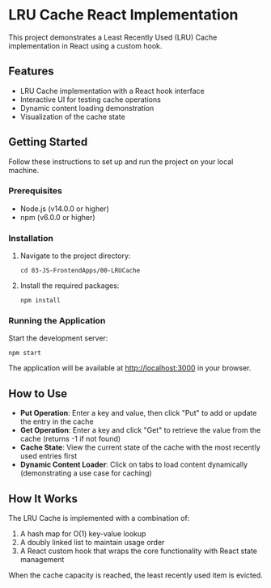 # LRU Cache React Implementation

This project demonstrates a Least Recently Used (LRU) Cache implementation in React using a custom hook.

## Features

- LRU Cache implementation with a React hook interface
- Interactive UI for testing cache operations
- Dynamic content loading demonstration
- Visualization of the cache state

## Getting Started

Follow these instructions to set up and run the project on your local machine.

### Prerequisites

- Node.js (v14.0.0 or higher)
- npm (v6.0.0 or higher)

### Installation

1. Navigate to the project directory:
   ```
   cd 03-JS-FrontendApps/00-LRUCache
   ```

2. Install the required packages:
   ```
   npm install
   ```

### Running the Application

Start the development server:
```
npm start
```

The application will be available at [http://localhost:3000](http://localhost:3000) in your browser.

## How to Use

- **Put Operation**: Enter a key and value, then click "Put" to add or update the entry in the cache
- **Get Operation**: Enter a key and click "Get" to retrieve the value from the cache (returns -1 if not found)
- **Cache State**: View the current state of the cache with the most recently used entries first
- **Dynamic Content Loader**: Click on tabs to load content dynamically (demonstrating a use case for caching)

## How It Works

The LRU Cache is implemented with a combination of:

1. A hash map for O(1) key-value lookup
2. A doubly linked list to maintain usage order
3. A React custom hook that wraps the core functionality with React state management

When the cache capacity is reached, the least recently used item is evicted.
